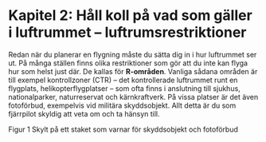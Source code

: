 # Kapitel 2: Håll koll på vad som gäller i luftrummet – luftrumsrestriktioner

Redan när du planerar en flygning måste du sätta dig in i hur luftrummet ser ut. På många ställen finns olika restriktioner som gör att du inte kan flyga hur som helst just där. De kallas för **R-områden**. Vanliga sådana områden är till exempel kontrollzoner (CTR) – det kontrollerade luftrummet runt en flygplats, helikopterflygplatser – som ofta finns i anslutning till sjukhus, nationalparker, naturreservat och kärnkraftverk. På vissa platser är det även fotoförbud, exempelvis vid militära skyddsobjekt. Allt detta är du som fjärrpilot skyldig att veta om och ta hänsyn till.

Figur 1 Skylt på ett staket som varnar för skyddsobjekt och fotoförbud
